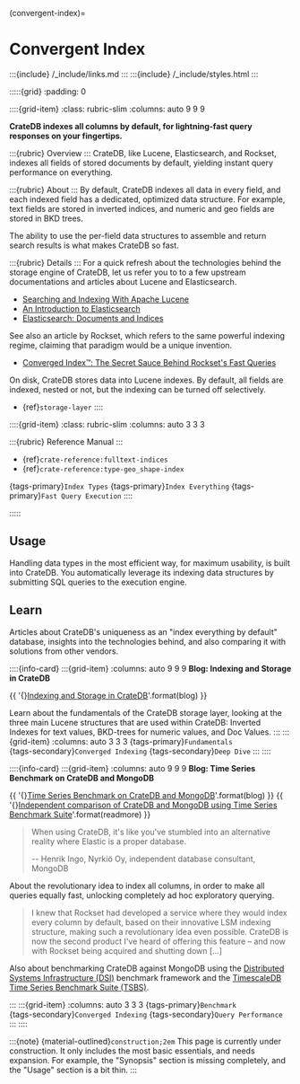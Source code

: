 (convergent-index)=

# Convergent Index

:::{include} /_include/links.md
:::
:::{include} /_include/styles.html
:::


:::::{grid}
:padding: 0

::::{grid-item}
:class: rubric-slim
:columns: auto 9 9 9

**CrateDB indexes all columns by default,
for lightning-fast query responses on your fingertips.**

:::{rubric} Overview
:::
CrateDB, like Lucene, Elasticsearch, and Rockset, indexes all fields of stored
documents by default, yielding instant query performance on everything.

:::{rubric} About
:::
By default, CrateDB indexes all data in every field, and each indexed field has
a dedicated, optimized data structure. For example, text fields are stored in
inverted indices, and numeric and geo fields are stored in BKD trees.

The ability to use the per-field data structures to assemble and return search
results is what makes CrateDB so fast.

:::{rubric} Details
:::
For a quick refresh about the technologies behind the storage engine of CrateDB,
let us refer you to to a few upstream documentations and articles about Lucene
and Elasticsearch.

- [Searching and Indexing With Apache Lucene]
- [An Introduction to Elasticsearch]
- [Elasticsearch: Documents and Indices]

See also an article by Rockset, which refers to the same powerful indexing
regime, claiming that paradigm would be a unique invention.

- [Converged Index™: The Secret Sauce Behind Rockset's Fast Queries]

On disk, CrateDB stores data into Lucene indexes. By default, all fields are indexed,
nested or not, but the indexing can be turned off selectively.

- {ref}`storage-layer`
::::


::::{grid-item}
:class: rubric-slim
:columns: auto 3 3 3

:::{rubric} Reference Manual
:::
- {ref}`crate-reference:fulltext-indices`
- {ref}`crate-reference:type-geo_shape-index`

{tags-primary}`Index Types`
{tags-primary}`Index Everything`
{tags-primary}`Fast Query Execution`
::::

:::::



## Usage

Handling data types in the most efficient way, for maximum usability, is built
into CrateDB. You automatically leverage its indexing data structures by
submitting SQL queries to the execution engine.


## Learn

Articles about CrateDB's uniqueness as an "index everything by default"
database, insights into the technologies behind, and also comparing it
with solutions from other vendors.



::::{info-card}
:::{grid-item}
:columns: auto 9 9 9
**Blog: Indexing and Storage in CrateDB**

{{ '{}[Indexing and Storage in CrateDB]'.format(blog) }}

Learn about the fundamentals of the CrateDB storage layer,
looking at the three main Lucene structures that are used within CrateDB:
Inverted Indexes for text values, BKD-trees for numeric values, and Doc Values.
:::
:::{grid-item}
:columns: auto 3 3 3
{tags-primary}`Fundamentals` \
{tags-secondary}`Converged Indexing`
{tags-secondary}`Deep Dive`
:::
::::


::::{info-card}
:::{grid-item}
:columns: auto 9 9 9
**Blog: Time Series Benchmark on CrateDB and MongoDB**

{{ '{}[Time Series Benchmark on CrateDB and MongoDB]'.format(blog) }} {{ '{}[Independent comparison of CrateDB and MongoDB using Time Series Benchmark Suite]'.format(readmore) }}

> When using CrateDB,
> it's like you've stumbled into an alternative reality where Elastic is a
> proper database.
> 
> -- Henrik Ingo, Nyrkiö Oy, independent database consultant, MongoDB

About the revolutionary idea to index all columns, in order to make all
queries equally fast, unlocking completely ad hoc exploratory querying.

> I knew that Rockset had developed a service where they would index every
> column by default, based on their innovative LSM indexing structure,
> making such a revolutionary idea even possible. CrateDB is now the
> second product I've heard of offering this feature – and now with
> Rockset being acquired and shutting down [...]

Also about benchmarking CrateDB against MongoDB using the [Distributed Systems
Infrastructure (DSI)] benchmark framework and the [TimescaleDB Time Series
Benchmark Suite (TSBS)].

[^es-advent]: In the advent of Elasticsearch, users dearly wanted to use it
as their primary and only database, but were educated not to.


:::
:::{grid-item}
:columns: auto 3 3 3
{tags-primary}`Benchmark` \
{tags-secondary}`Converged Indexing`
{tags-secondary}`Query Performance`
:::
::::



:::{note}
{material-outlined}`construction;2em` This page is currently under construction.
It only includes the most basic essentials, and needs expansion. For example,
the "Synopsis" section is missing completely, and the "Usage" section is a
bit thin.
:::


[An Introduction to Elasticsearch]: https://dzone.com/articles/an-introduction-to-elasticsearch
[Converged Index™: The Secret Sauce Behind Rockset's Fast Queries]: https://rockset.com/blog/converged-indexing-the-secret-sauce-behind-rocksets-fast-queries/
[Distributed Systems Infrastructure (DSI)]: https://github.com/nyrkio/dsi
[Elasticsearch for Dummies]: https://dzone.com/articles/elasticsearch-for-dummies
[Elasticsearch: Documents and Indices]: https://www.elastic.co/guide/en/elasticsearch/reference/current/documents-indices.html
[Independent comparison of CrateDB and MongoDB using Time Series Benchmark Suite]: https://blog.nyrkio.com/wp-content/uploads/2024/07/Nyrkio-comparison-of-CrateDB-and-MongoDB-with-TSBS-v2.pdf
[Indexing and Storage in CrateDB]: https://cratedb.com/blog/indexing-and-storage-in-cratedb
[Searching and Indexing With Apache Lucene]: https://dzone.com/articles/apache-lucene-a-high-performance-and-full-featured
[Time Series Benchmark on CrateDB and MongoDB]: https://blog.nyrkio.com/2024/07/11/timeseries-benchmark-on-cratedb-and-mongodb/
[TimescaleDB Time Series Benchmark Suite (TSBS)]: https://github.com/timescale/tsbs
